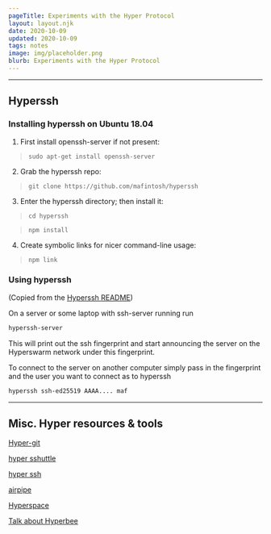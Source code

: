 ```yaml
---
pageTitle: Experiments with the Hyper Protocol 
layout: layout.njk
date: 2020-10-09
updated: 2020-10-09
tags: notes 
image: img/placeholder.png
blurb: Experiments with the Hyper Protocol
---
```


---

## Hyperssh

### Installing hyperssh on Ubuntu 18.04

1. First install openssh-server if not present:

> ```sudo apt-get install openssh-server```

2. Grab the hyperssh repo:

> ```git clone https://github.com/mafintosh/hyperssh```

3. Enter the hyperssh directory; then install it:

> ```cd hyperssh```

> ```npm install```

4. Create symbolic links for nicer command-line usage:

> ```npm link```

### Using hyperssh

(Copied from the [Hyperssh README](https://github.com/mafintosh/hyperssh))

On a server or some laptop with ssh-server running run

```sh
hyperssh-server
```

This will print out the ssh fingerprint and start announcing the server
on the Hyperswarm network under this fingerprint.

To connect to the server on another computer simply pass in the fingerprint
and the user you want to connect as to hyperssh

```sh
hyperssh ssh-ed25519 AAAA.... maf
```


---

## Misc. Hyper resources & tools

[Hyper-git](https://github.com/noffle/hypergit)

[hyper sshuttle](https://github.com/joehand/hypersshuttle)

[hyper ssh](https://github.com/mafintosh/hyperssh)

[airpipe](https://github.com/noffle/airpipe)

[Hyperspace](https://blog.hypercore-protocol.org/posts/hyperspace/)

[Talk about Hyperbee](https://twitter.com/feross/status/1305612758667259904?s=20)